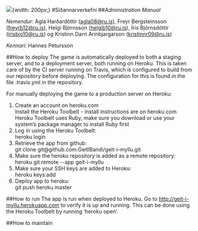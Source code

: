 ![](http://imgur.com/ElootDc.png){width: 200px;}
#Síðannarverkefni
##_Administration Manual_

_Nemendur:_
Agla Harðardóttir (agla08@ru.is),
Freyr Bergsteinsson (freyrb12@ru.is),
Helgi Björnsson (helgib10@ru.is),
Íris Björnsdóttir (irisbjo10@ru.is) og
Kristinn Darri Arinbjargarson (kristinnr09@ru.is)

_Kennari:_
Hannes Pétursson

##How to deploy
The game is automatically deployed to both a staging server, and to a deployment server, both running on Heroku. This is taken care of by the CI server running on Travis, which is configured to build from our repository before deploying. The configuration for this is found in the file .travis.yml in the repository.

For manually deploying the game to a production server on Heroku:
<ol>
<li>Create an account on heroku.com</li>
	Install the Heroku Toolbelt - install instructions are on heroku.com
	Heroku Toolbelt uses Ruby, make sure you download or use your system’s package manager to install Ruby first
<li>Log in using the Heroku Toolbelt:</li>
	heroku login
<li>Retrieve the app from github:</li>
	git clone git@github.com:GeitIBandi/geit-i-myllu.git
<li>Make sure the heroku repository is added as a remote repository:</li>
	heroku git:remote --app geit-i-myllu
<li>Make sure your SSH keys are added to Heroku:</li>
	heroku keys:add
<li>Deploy app to heroku:</li>
	git push heroku master
</ol>

##How to run
The app is run when deployed to Heroku. Go to http://geit-i-myllu.herokuapp.com to verify it is up and running. This can be done using the Heroku Toolbelt by running ‘heroku open’.

##How to maintain

